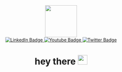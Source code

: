 <div id="header" align="center">
  <img src="https://media.giphy.com/media/VTtANKl0beDFQRLDTh/giphy.gif" width="100"/>

  <div id="badges">
    <a href="https://vk.com/zuzrr">
      <img src="https://img.shields.io/badge/VK-blue?logo=vk&logoColor=white&style=for-the-badge" alt="LinkedIn Badge"/>
    </a>
    <a href="https://www.twitch.tv/jenysont">
      <img src="https://img.shields.io/badge/Twitch-blueviolet?style=for-the-badge&logo=twitch&logoColor=white" alt="Youtube Badge"/>
    </a>
    <a href="https://twitter.com/ZZuZZr">
      <img src="https://img.shields.io/badge/Twitter-blue?style=for-the-badge&logo=twitter&logoColor=white" alt="Twitter Badge"/>
    </a>
  </div>
  <img src="https://komarev.com/ghpvc/?username=ekpog200&style=flat-square&color=blue" alt=""/>
  <h1>
    hey there
    <img src="https://media.giphy.com/media/hvRJCLFzcasrR4ia7z/giphy.gif" width="30px"/>
  </h1>
</div>
